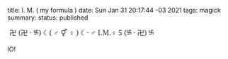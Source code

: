 title: I. M. ( my formula )
date: Sun Jan 31 20:17:44 -03 2021 
tags: magick
summary: 
status: published

![I.M. C.O.I.T.U.S](images/iacchus-mercurius-formula-coitus.png)

IO!
